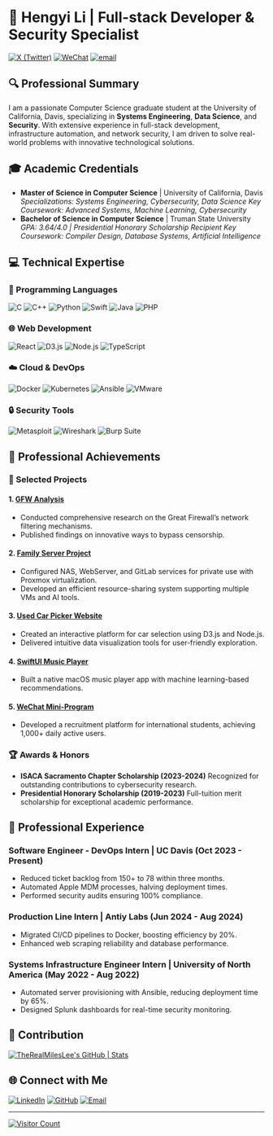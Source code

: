 # 🚀 Hengyi Li | Full-stack Developer & Security Specialist
[![X (Twitter)](https://img.shields.io/badge/-TheRealMilesLee-black?labelColor=black&logo=x&logoColor=white&style=flat-square)](https://x.com/TheRealMilesLee)
[![WeChat](https://img.shields.io/badge/-Hyper--thread__brain-black?labelColor=black&logo=wechat&logoColor=white&style=flat-square)](./)
[![email](https://img.shields.io/badge/-trdli@ucdavis.edu-black?labelColor=black&logo=gmail&logoColor=white&style=flat-square)](mailto:trdli@ucdavis.edu)

## 🔍 Professional Summary
I am a passionate Computer Science graduate student at the University of California, Davis, specializing in **Systems Engineering**, **Data Science**, and **Security**. With extensive experience in full-stack development, infrastructure automation, and network security, I am driven to solve real-world problems with innovative technological solutions.

## 🎓 Academic Credentials
- **Master of Science in Computer Science** | University of California, Davis
  *Specializations: Systems Engineering, Cybersecurity, Data Science*
  *Key Coursework: Advanced Systems, Machine Learning, Cybersecurity*
- **Bachelor of Science in Computer Science** | Truman State University
  *GPA: 3.64/4.0 | Presidential Honorary Scholarship Recipient*
  *Key Coursework: Compiler Design, Database Systems, Artificial Intelligence*

## 💻 Technical Expertise

### 🔧 Programming Languages
![C](https://img.shields.io/badge/c-%2300599C.svg?style=for-the-badge&logo=c&logoColor=white)
![C++](https://img.shields.io/badge/c++-%2300599C.svg?style=for-the-badge&logo=c%2B%2B&logoColor=white)
![Python](https://img.shields.io/badge/python-3670A0?style=for-the-badge&logo=python&logoColor=ffdd54)
![Swift](https://img.shields.io/badge/swift-F54A2A?style=for-the-badge&logo=swift&logoColor=white)
![Java](https://img.shields.io/badge/java-%23ED8B00.svg?style=for-the-badge&logo=java&logoColor=white)
![PHP](https://img.shields.io/badge/php-%23777BB4.svg?style=for-the-badge&logo=php&logoColor=white)

### 🌐 Web Development
![React](https://img.shields.io/badge/react-%2361DAFB.svg?style=for-the-badge&logo=react&logoColor=white)
![D3.js](https://img.shields.io/badge/d3.js-F9A03C?style=for-the-badge&logo=d3.js&logoColor=white)
![Node.js](https://img.shields.io/badge/node.js-6DA55F?style=for-the-badge&logo=node.js&logoColor=white)
![TypeScript](https://img.shields.io/badge/typescript-%23007ACC.svg?style=for-the-badge&logo=typescript&logoColor=white)

### ☁️ Cloud & DevOps
![Docker](https://img.shields.io/badge/docker-%230db7ed.svg?style=for-the-badge&logo=docker&logoColor=white)
![Kubernetes](https://img.shields.io/badge/kubernetes-%23326CE5.svg?style=for-the-badge&logo=kubernetes&logoColor=white)
![Ansible](https://img.shields.io/badge/ansible-%231A1918.svg?style=for-the-badge&logo=ansible&logoColor=white)
![VMware](https://img.shields.io/badge/vmware-%230078D6.svg?style=for-the-badge&logo=vmware&logoColor=white)

### 🔒 Security Tools
![Metasploit](https://img.shields.io/badge/metasploit-%23212324.svg?style=for-the-badge&logo=metasploit&logoColor=white)
![Wireshark](https://img.shields.io/badge/wireshark-%23162B47.svg?style=for-the-badge&logo=wireshark&logoColor=white)
![Burp Suite](https://img.shields.io/badge/burpsuite-%23F5791F.svg?style=for-the-badge&logo=burpsuite&logoColor=white)

## 🚀 Professional Achievements

### 🌟 Selected Projects

#### 1. **[GFW Analysis](https://github.com/TheRealMilesLee/GFW-Research)**
- Conducted comprehensive research on the Great Firewall’s network filtering mechanisms.
- Published findings on innovative ways to bypass censorship.

#### 2. **[Family Server Project](https://github.com/TheRealMilesLee)**
- Configured NAS, WebServer, and GitLab services for private use with Proxmox virtualization.
- Developed an efficient resource-sharing system supporting multiple VMs and AI tools.

#### 3. **[Used Car Picker Website](https://github.com/TheRealMilesLee/ECS272-FinalProject)**
- Created an interactive platform for car selection using D3.js and Node.js.
- Delivered intuitive data visualization tools for user-friendly exploration.

#### 4. **[SwiftUI Music Player](https://github.com/TheRealMilesLee/MusicPlayer-macOS)**
- Built a native macOS music player app with machine learning-based recommendations.

#### 5. **[WeChat Mini-Program](https://github.com/The-Fabulous-Truman-Developer/WechatDeveloper)**
- Developed a recruitment platform for international students, achieving 1,000+ daily active users.

### 🏆 Awards & Honors
- **ISACA Sacramento Chapter Scholarship (2023-2024)**
  Recognized for outstanding contributions to cybersecurity research.
- **Presidential Honorary Scholarship (2019-2023)**
  Full-tuition merit scholarship for exceptional academic performance.

## 💼 Professional Experience

### **Software Engineer - DevOps Intern | UC Davis (Oct 2023 - Present)**
- Reduced ticket backlog from 150+ to 78 within three months.
- Automated Apple MDM processes, halving deployment times.
- Performed security audits ensuring 100% compliance.

### **Production Line Intern | Antiy Labs (Jun 2024 - Aug 2024)**
- Migrated CI/CD pipelines to Docker, boosting efficiency by 20%.
- Enhanced web scraping reliability and database performance.

### **Systems Infrastructure Engineer Intern | University of North America (May 2022 - Aug 2022)**
- Automated server provisioning with Ansible, reducing deployment time by 65%.
- Designed Splunk dashboards for real-time security monitoring.

## 🍏 Contribution
[![TheRealMilesLee's GitHub | Stats](https://stats.quira.sh/TheRealMilesLee/github?theme=dark)](https://quira.sh?utm_source=widgets&utm_campaign=TheRealMilesLee)

## 🌐 Connect with Me
[![LinkedIn](https://img.shields.io/badge/LinkedIn-blue?style=for-the-badge&logo=linkedin&logoColor=white)](https://linkedin.com/in/hengyi-li-968744191)
[![GitHub](https://img.shields.io/badge/GitHub-%2312100E.svg?style=for-the-badge&logo=github&logoColor=white)](https://github.com/TheRealMilesLee)
[![Email](https://img.shields.io/badge/Email-D14836?style=for-the-badge&logo=gmail&logoColor=white)](mailto:trdli@ucdavis.edu)

---
[![Visitor Count](https://visitcount.itsvg.in/api?id=TheRealMilesLee&icon=0&color=0)](https://visitcount.itsvg.in)
